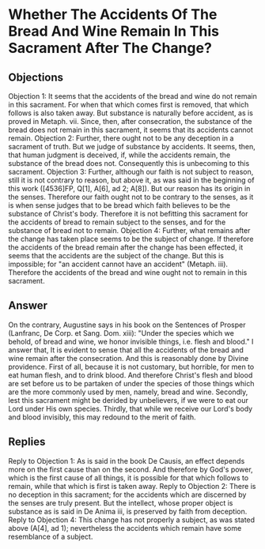 # Whether The Accidents Of The Bread And Wine Remain In This Sacrament After The Change?
## Objections
Objection 1: It seems that the accidents of the bread and wine do not remain in this sacrament. For when that which comes first is removed, that which follows is also taken away. But substance is naturally before accident, as is proved in Metaph. vii. Since, then, after consecration, the substance of the bread does not remain in this sacrament, it seems that its accidents cannot remain.
Objection 2: Further, there ought not to be any deception in a sacrament of truth. But we judge of substance by accidents. It seems, then, that human judgment is deceived, if, while the accidents remain, the substance of the bread does not. Consequently this is unbecoming to this sacrament.
Objection 3: Further, although our faith is not subject to reason, still it is not contrary to reason, but above it, as was said in the beginning of this work ([4536]FP, Q[1], A[6], ad 2; A[8]). But our reason has its origin in the senses. Therefore our faith ought not to be contrary to the senses, as it is when sense judges that to be bread which faith believes to be the substance of Christ's body. Therefore it is not befitting this sacrament for the accidents of bread to remain subject to the senses, and for the substance of bread not to remain.
Objection 4: Further, what remains after the change has taken place seems to be the subject of change. If therefore the accidents of the bread remain after the change has been effected, it seems that the accidents are the subject of the change. But this is impossible; for "an accident cannot have an accident" (Metaph. iii). Therefore the accidents of the bread and wine ought not to remain in this sacrament.
## Answer
On the contrary, Augustine says in his book on the Sentences of Prosper (Lanfranc, De Corp. et Sang. Dom. xiii): "Under the species which we behold, of bread and wine, we honor invisible things, i.e. flesh and blood."
I answer that, It is evident to sense that all the accidents of the bread and wine remain after the consecration. And this is reasonably done by Divine providence. First of all, because it is not customary, but horrible, for men to eat human flesh, and to drink blood. And therefore Christ's flesh and blood are set before us to be partaken of under the species of those things which are the more commonly used by men, namely, bread and wine. Secondly, lest this sacrament might be derided by unbelievers, if we were to eat our Lord under His own species. Thirdly, that while we receive our Lord's body and blood invisibly, this may redound to the merit of faith.
## Replies
Reply to Objection 1: As is said in the book De Causis, an effect depends more on the first cause than on the second. And therefore by God's power, which is the first cause of all things, it is possible for that which follows to remain, while that which is first is taken away.
Reply to Objection 2: There is no deception in this sacrament; for the accidents which are discerned by the senses are truly present. But the intellect, whose proper object is substance as is said in De Anima iii, is preserved by faith from deception.
Reply to Objection 4: This change has not properly a subject, as was stated above (A[4], ad 1); nevertheless the accidents which remain have some resemblance of a subject.